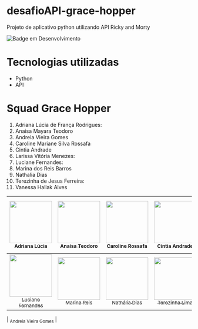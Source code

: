 # desafioAPI-grace-hopper
Projeto de aplicativo python utilizando API Ricky and Morty


![Badge em Desenvolvimento](http://img.shields.io/static/v1?label=STATUS&message=EM%20DESENVOLVIMENTO&color=GREEN&style=for-the-badge)

# Tecnologias utilizadas
* Python
* API

# Squad Grace Hopper
1. Adriana Lúcia de França Rodrigues:<BR>
2. Anaisa Mayara Teodoro<br>
3. Andreia Vieira Gomes<br>
4. Caroline Mariane Silva Rossafa<br>
5. Cintia Andrade<br>
6. Larissa Vitória Menezes:<br>
7. Luciane Fernandes:<br>
8. Marina dos Reis Barros<br>
9. Nathalia Dias<br>
10. Terezinha de Jesus Ferreira:<br>
11. Vanessa Hallak Alves<br>


| [<img loading="lazy" src="https://avatars.githubusercontent.com/u/108764670?v=4" width=115><br><sub>Adriana Lúcia</sub>](https://github.com/Dricalucia) |  [<img loading="lazy" src="https://avatars.githubusercontent.com/u/70113922?v=4" width=115><br><sub>Anaísa Teodoro</sub>](https://github.com/anaisateodoro) | [<img loading="lazy" src="https://avatars.githubusercontent.com/u/151036471?v=4" width=115><br><sub>Caroline Rossafa</sub>](https://github.com/CRossafa) |  [<img loading="lazy" src="https://avatars.githubusercontent.com/u/128868936?v=4" width=115><br><sub>Cintia Andrade</sub>](https://github.com/Cintiabge) |  [<img loading="lazy" src="https://avatars.githubusercontent.com/u/76233172?v=4" width=115><br><sub>Larissa V. Menezes</sub>](https://github.com/vitoriastm) |  
| :---: | :---: | :---: | :---: | :---: |
| [<img loading="lazy" src="https://avatars.githubusercontent.com/u/65911301?v=4" width=115><br><sub>Luciane Fernandes</sub>](https://github.com/LucianeFernandesRoque) |  [<img loading="lazy" src="https://avatars.githubusercontent.com/u/22503706?v=4" width=115><br><sub>Marina Reis</sub>](https://github.com/marireis) | [<img loading="lazy" src="https://avatars.githubusercontent.com/u/104047636?v=4" width=115><br><sub>Nathália Dias</sub>](https://github.com/nathaliadt) |  [<img loading="lazy" src="https://avatars.githubusercontent.com/u/91030675?v=4" width=115><br><sub>Terezinha Lima</sub>](https://github.com/TerezinhaLima) |  [<img loading="lazy" src="https://avatars.githubusercontent.com/u/11962383?v=4" width=115><br><sub>Vanessa Hallak</sub>](https://github.com/vhallak) |  

| <sub>Andreia Vieira Gomes</sub> |
